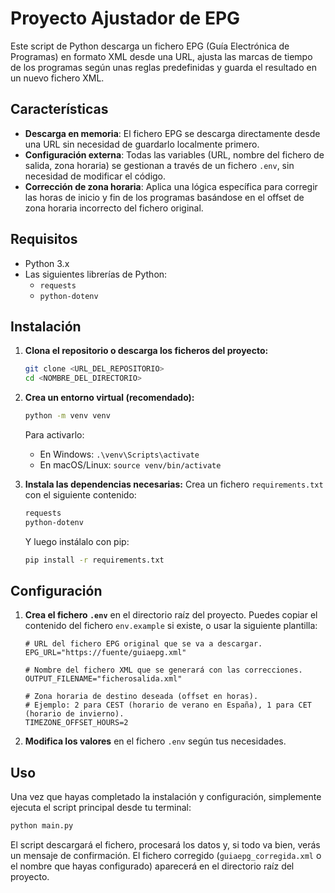 # Proyecto Ajustador de EPG

Este script de Python descarga un fichero EPG (Guía Electrónica de Programas) en formato XML desde una URL, ajusta las marcas de tiempo de los programas según unas reglas predefinidas y guarda el resultado en un nuevo fichero XML.

## Características

- **Descarga en memoria**: El fichero EPG se descarga directamente desde una URL sin necesidad de guardarlo localmente primero.
- **Configuración externa**: Todas las variables (URL, nombre del fichero de salida, zona horaria) se gestionan a través de un fichero `.env`, sin necesidad de modificar el código.
- **Corrección de zona horaria**: Aplica una lógica específica para corregir las horas de inicio y fin de los programas basándose en el offset de zona horaria incorrecto del fichero original.

## Requisitos

- Python 3.x
- Las siguientes librerías de Python:
  - `requests`
  - `python-dotenv`

## Instalación

1.  **Clona el repositorio o descarga los ficheros del proyecto:**
    ```bash
    git clone <URL_DEL_REPOSITORIO>
    cd <NOMBRE_DEL_DIRECTORIO>
    ```

2.  **Crea un entorno virtual (recomendado):**
    ```bash
    python -m venv venv
    ```
    Para activarlo:
    - En Windows: `.\venv\Scripts\activate`
    - En macOS/Linux: `source venv/bin/activate`

3.  **Instala las dependencias necesarias:**
    Crea un fichero `requirements.txt` con el siguiente contenido:
    ```txt
    requests
    python-dotenv
    ```
    Y luego instálalo con pip:
    ```bash
    pip install -r requirements.txt
    ```

## Configuración

1.  **Crea el fichero `.env`** en el directorio raíz del proyecto. Puedes copiar el contenido del fichero `env.example` si existe, o usar la siguiente plantilla:

    ```env
    # URL del fichero EPG original que se va a descargar.
    EPG_URL="https://fuente/guiaepg.xml"

    # Nombre del fichero XML que se generará con las correcciones.
    OUTPUT_FILENAME="ficherosalida.xml"

    # Zona horaria de destino deseada (offset en horas).
    # Ejemplo: 2 para CEST (horario de verano en España), 1 para CET (horario de invierno).
    TIMEZONE_OFFSET_HOURS=2
    ```

2.  **Modifica los valores** en el fichero `.env` según tus necesidades.

## Uso

Una vez que hayas completado la instalación y configuración, simplemente ejecuta el script principal desde tu terminal:

```bash
python main.py
```

El script descargará el fichero, procesará los datos y, si todo va bien, verás un mensaje de confirmación. El fichero corregido (`guiaepg_corregida.xml` o el nombre que hayas configurado) aparecerá en el directorio raíz del proyecto.